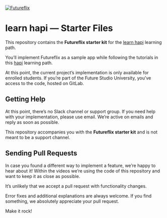[![Futureflix](https://futurestud.io/blog/content/images/2017/09/futureflix-movie.jpg)](http://learnhapi.com)

# learn hapi — Starter Files
This repository contains the **Futureflix starter kit** for the [learn hapi](http://learnhapi.com) learning path.

You’ll implement Futureflix as a sample app while following the tutorials in this [hapi](https://hapijs.com) learning path.

At this point, the current project’s implementation is only available for enrolled students. If you’re part of the Future Studio University, you’ve access to the code, hosted on GitLab.


## Getting Help
At this point, there’s no Slack channel or support group. If you need help with your implementation, please use email. We’re active on emails and reply as soon as possible.

This repository accompanies you with the **Futureflix starter kit** and is not meant to be a support channel.


## Sending Pull Requests
In case you found a different way to implement a feature, we’re happy to hear about it! Within the videos we’re using the code of this repository and want to keep it as close as possible.

It’s unlikely that we accept a pull request with functionality changes.

Error fixes and additional explanations are always welcome. If you find something, we absolutely appreciate your pull request.

Make it rock!
